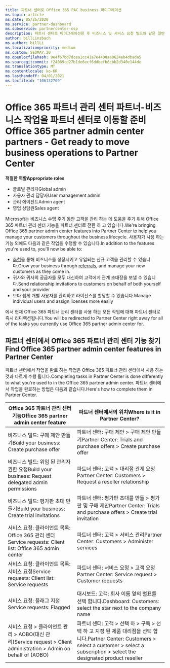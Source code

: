 ```yaml
---
title: 파트너 센터로 Office 365 PAC business 마이그레이션
ms.topic: article
ms.date: 05/26/2020
ms.service: partner-dashboard
ms.subservice: partnercenter-csp
description: 파트너 센터로 마이그레이션한 후 비즈니스 및 서비스 요청 빌드와 같은 일반적인 Office 365 파트너 관리 센터 (PAC) 기능을 찾습니다.
author: billLinzbach
ms.author: billLi
ms.localizationpriority: medium
ms.custom: SEOMAY.20
ms.openlocfilehash: 9e4f67bd7dcea1cc41a7e4400aa0624eb4dbada5
ms.sourcegitcommit: f24089cd27b1de6ecf6ddbefb6cbb2d340e144de
ms.translationtype: MT
ms.contentlocale: ko-KR
ms.lasthandoff: 04/01/2021
ms.locfileid: "106132709"
---
```

# <a name="office-365-partner-admin-center-partners---get-ready-to-move-business-operations-to-partner-center"></a><span data-ttu-id="b318e-103">Office 365 파트너 관리 센터 파트너-비즈니스 작업을 파트너 센터로 이동할 준비</span><span class="sxs-lookup"><span data-stu-id="b318e-103">Office 365 partner admin center partners - Get ready to move business operations to Partner Center</span></span>

<span data-ttu-id="b318e-104">**적절한 역할**</span><span class="sxs-lookup"><span data-stu-id="b318e-104">**Appropriate roles**</span></span>

- <span data-ttu-id="b318e-105">글로벌 관리자</span><span class="sxs-lookup"><span data-stu-id="b318e-105">Global admin</span></span>
- <span data-ttu-id="b318e-106">사용자 관리 담당자</span><span class="sxs-lookup"><span data-stu-id="b318e-106">User management admin</span></span>
- <span data-ttu-id="b318e-107">관리 에이전트</span><span class="sxs-lookup"><span data-stu-id="b318e-107">Admin agent</span></span>
- <span data-ttu-id="b318e-108">영업 상담원</span><span class="sxs-lookup"><span data-stu-id="b318e-108">Sales agent</span></span>

<span data-ttu-id="b318e-109">Microsoft는 비즈니스 수명 주기 동안 고객을 관리 하는 데 도움을 주기 위해 Office 365 파트너 관리 센터 기능을 파트너 센터로 전환 하 고 있습니다.</span><span class="sxs-lookup"><span data-stu-id="b318e-109">We're bringing Office 365 partner admin center features into Partner Center to help you manage your customers throughout the business lifecycle.</span></span> <span data-ttu-id="b318e-110">사용자가 사용 하는 기능 외에도 다음과 같은 작업을 수행할 수 있습니다.</span><span class="sxs-lookup"><span data-stu-id="b318e-110">In addition to the features you're used to, you'll now be able to:</span></span>

- <span data-ttu-id="b318e-111">[추천](referrals.md)을 통해 비즈니스를 성장시키고 유입되는 신규 고객을 관리할 수 있습니다.</span><span class="sxs-lookup"><span data-stu-id="b318e-111">Grow your business through [referrals](referrals.md), and manage your new customers as they come in.</span></span>
- <span data-ttu-id="b318e-112">귀사와 귀사의 공급자를 모두 대신하여 고객에게 관계 초대장을 보낼 수 있습니다.</span><span class="sxs-lookup"><span data-stu-id="b318e-112">Send relationship invitations to customers on behalf of both yourself and your provider</span></span>
- <span data-ttu-id="b318e-113">보다 쉽게 개별 사용자를 관리하고 라이선스를 할당할 수 있습니다.</span><span class="sxs-lookup"><span data-stu-id="b318e-113">Manage individual users and assign licenses more easily</span></span>

<span data-ttu-id="b318e-114">에서 현재 Office 365 파트너 관리 센터를 사용 하는 모든 작업에 대해 파트너 센터로 즉시 리디렉션됩니다.</span><span class="sxs-lookup"><span data-stu-id="b318e-114">You will be redirected to Partner Center right away for all of the tasks you currently use Office 365 partner admin center for.</span></span>

## <a name="find-office-365-partner-admin-center-features-in-partner-center"></a><span data-ttu-id="b318e-115">파트너 센터에서 Office 365 파트너 관리 센터 기능 찾기</span><span class="sxs-lookup"><span data-stu-id="b318e-115">Find Office 365 partner admin center features in Partner Center</span></span>

<span data-ttu-id="b318e-116">파트너 센터에서 작업을 완료 하는 작업은 Office 365 파트너 관리 센터에서 사용 하는 것과 다르게 수행 됩니다.</span><span class="sxs-lookup"><span data-stu-id="b318e-116">Completing tasks in Partner Center is done differently to what you're used to in the Office 365 partner admin center.</span></span> <span data-ttu-id="b318e-117">파트너 센터에서 작업을 완료하는 방법은 다음과 같습니다.</span><span class="sxs-lookup"><span data-stu-id="b318e-117">Here's how to complete them in Partner Center.</span></span>

| <span data-ttu-id="b318e-118">Office 365 파트너 관리 센터 기능</span><span class="sxs-lookup"><span data-stu-id="b318e-118">Office 365 partner admin center feature</span></span>                       | <span data-ttu-id="b318e-119">파트너 센터에서의 위치</span><span class="sxs-lookup"><span data-stu-id="b318e-119">Where is it in Partner Center?</span></span> | 
|   -----------------------------------------------  | -------------- |
| <span data-ttu-id="b318e-120">비즈니스 빌드: 구매 제안 만들기</span><span class="sxs-lookup"><span data-stu-id="b318e-120">Build your business: Create purchase offer</span></span> | <span data-ttu-id="b318e-121">파트너 센터: 구매 제안 > 구매 제안 만들기</span><span class="sxs-lookup"><span data-stu-id="b318e-121">Partner Center: Trials and purchase offers > Create purchase offer</span></span> |
| <span data-ttu-id="b318e-122">비즈니스 빌드: 위임 된 관리자 권한 요청</span><span class="sxs-lookup"><span data-stu-id="b318e-122">Build your business: Request delegated admin permissions</span></span> | <span data-ttu-id="b318e-123">파트너 센터: 고객 > 대리점 관계 요청</span><span class="sxs-lookup"><span data-stu-id="b318e-123">Partner Center: Customers > Request a reseller relationship</span></span> |
| <span data-ttu-id="b318e-124">비즈니스 빌드: 평가판 초대 만들기</span><span class="sxs-lookup"><span data-stu-id="b318e-124">Build your business: Create trial invitations</span></span> | <span data-ttu-id="b318e-125">파트너 센터: 평가판 초대를 만들 > 평가판 및 구매 제안</span><span class="sxs-lookup"><span data-stu-id="b318e-125">Partner Center: Trials and purchase offers > Create trial invitation</span></span> |
| <span data-ttu-id="b318e-126">서비스 요청: 클라이언트 목록: Office 365 관리 센터</span><span class="sxs-lookup"><span data-stu-id="b318e-126">Service requests: Client list: Office 365 admin center</span></span> | <span data-ttu-id="b318e-127">파트너 센터: 고객 > 서비스 관리</span><span class="sxs-lookup"><span data-stu-id="b318e-127">Partner Center: Customers > Administer services</span></span> |
| <span data-ttu-id="b318e-128">서비스 요청: 클라이언트 목록: 서비스 요청</span><span class="sxs-lookup"><span data-stu-id="b318e-128">Service requests: Client list: Service requests</span></span> | <span data-ttu-id="b318e-129">파트너 센터: 서비스 요청 > 고객 요청</span><span class="sxs-lookup"><span data-stu-id="b318e-129">Partner Center: Service request > Customer requests</span></span> |
| <span data-ttu-id="b318e-130">서비스 요청: 플래그 지정</span><span class="sxs-lookup"><span data-stu-id="b318e-130">Service requests: Flagged</span></span> | <span data-ttu-id="b318e-131">대시보드: 고객: 회사 이름 옆의 별표를 선택 합니다.</span><span class="sxs-lookup"><span data-stu-id="b318e-131">Dashboard: Customers: select the star next to the company name</span></span> |
| <span data-ttu-id="b318e-132">서비스 요청 > 클라이언트 관리 > AOBO(대신 관리)</span><span class="sxs-lookup"><span data-stu-id="b318e-132">Service request > Client administration > Admin on behalf of (AOBO)</span></span> | <span data-ttu-id="b318e-133">파트너 센터: 고객 > 선택 하 > 구독 > 선택 하 고 지정 된 제품 대리점을 선택 합니다.</span><span class="sxs-lookup"><span data-stu-id="b318e-133">Partner Center: Customers > select a customer > select a subscription > select the designated product reseller</span></span> |

